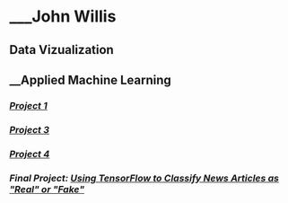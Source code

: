 # ___John Willis 

## Data Vizualization
### 

## __Applied Machine Learning
### ___[Project 1](project1.md)___
### ___[Project 3](project3.md)___
### ___[Project 4](https://eanelson01.github.io/DATA310/mod4/project4.html)___
### ___Final Project: [Using TensorFlow to Classify News Articles as "Real" or "Fake"](FinalProject.md)___


